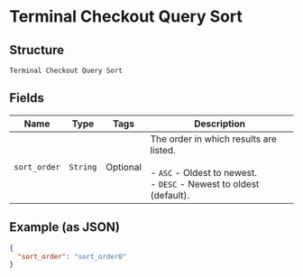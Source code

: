 
# Terminal Checkout Query Sort

## Structure

`Terminal Checkout Query Sort`

## Fields

| Name | Type | Tags | Description |
|  --- | --- | --- | --- |
| `sort_order` | `String` | Optional | The order in which results are listed.<br><br>- `ASC` - Oldest to newest.<br>- `DESC` - Newest to oldest (default). |

## Example (as JSON)

```json
{
  "sort_order": "sort_order0"
}
```

